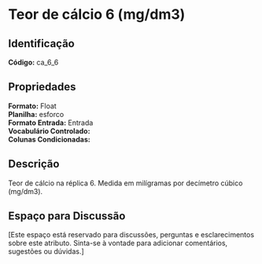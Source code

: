 # Teor de cálcio 6 (mg/dm3)

## Identificação
**Código:** ca_6_6

## Propriedades
**Formato:** Float  
**Planilha:** esforco  
**Formato Entrada:** Entrada  
**Vocabulário Controlado:**   
**Colunas Condicionadas:**   

## Descrição
Teor de cálcio na réplica 6. Medida em milígramas por decímetro cúbico (mg/dm3).

## Espaço para Discussão
[Este espaço está reservado para discussões, perguntas e esclarecimentos sobre este atributo. Sinta-se à vontade para adicionar comentários, sugestões ou dúvidas.]
